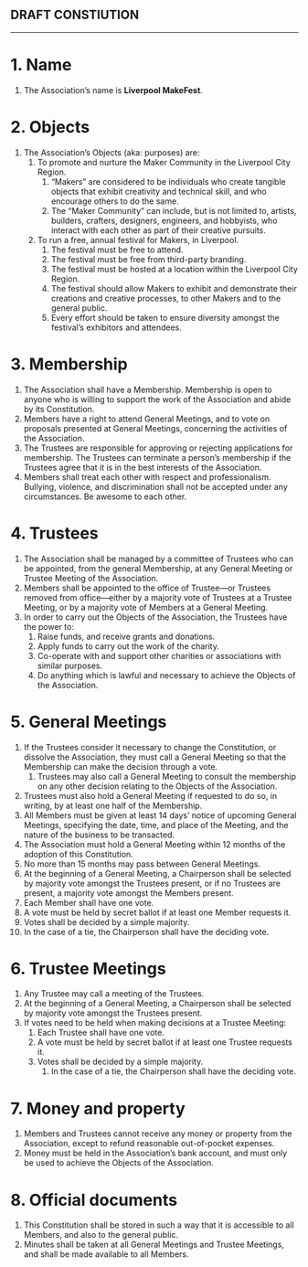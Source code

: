 ## DRAFT CONSTIUTION

---

# 1. Name

1. The Association’s name is **Liverpool MakeFest**.

# 2. Objects

1. The Association’s Objects (aka: purposes) are:
   1. To promote and nurture the Maker Community in the Liverpool City Region.
      1. “Makers” are considered to be individuals who create tangible objects that exhibit creativity and technical skill, and who encourage others to do the same.
      2. The “Maker Community” can include, but is not limited to, artists, builders, crafters, designers, engineers, and hobbyists, who interact with each other as part of their creative pursuits.
   2. To run a free, annual festival for Makers, in Liverpool.
      1. The festival must be free to attend.
      2. The festival must be free from third-party branding.
      3. The festival must be hosted at a location within the Liverpool City Region.
      4. The festival should allow Makers to exhibit and demonstrate their creations and creative processes, to other Makers and to the general public.
      5. Every effort should be taken to ensure diversity amongst the festival’s exhibitors and attendees.

# 3. Membership

1. The Association shall have a Membership. Membership is open to anyone who is willing to support the work of the Association and abide by its Constitution.
2. Members have a right to attend General Meetings, and to vote on proposals presented at General Meetings, concerning the activities of the Association.
3. The Trustees are responsible for approving or rejecting applications for membership. The Trustees can terminate a person’s membership if the Trustees agree that it is in the best interests of the Association.
4. Members shall treat each other with respect and professionalism. Bullying, violence, and discrimination shall not be accepted under any circumstances. Be awesome to each other.

# 4. Trustees

1. The Association shall be managed by a committee of Trustees who can be appointed, from the general Membership, at any General Meeting or Trustee Meeting of the Association.
2. Members shall be appointed to the office of Trustee—or Trustees removed from office—either by a majority vote of Trustees at a Trustee Meeting, or by a majority vote of Members at a General Meeting.
3. In order to carry out the Objects of the Association, the Trustees have the power to:
   1. Raise funds, and receive grants and donations.
   2. Apply funds to carry out the work of the charity.
   3. Co-operate with and support other charities or associations with similar purposes.
   4. Do anything which is lawful and necessary to achieve the Objects of the Association.

# 5. General Meetings

1. If the Trustees consider it necessary to change the Constitution, or dissolve the Association, they must call a General Meeting so that the Membership can make the decision through a vote.
   1. Trustees may also call a General Meeting to consult the membership on any other decision relating to the Objects of the Association.
2. Trustees must also hold a General Meeting if requested to do so, in writing, by at least one half of the Membership.
3. All Members must be given at least 14 days’ notice of upcoming General Meetings, specifying the date, time, and place of the Meeting, and the nature of the business to be transacted.
4. The Association must hold a General Meeting within 12 months of the adoption of this Constitution.
5. No more than 15 months may pass between General Meetings.
6. At the beginning of a General Meeting, a Chairperson shall be selected by majority vote amongst the Trustees present, or if no Trustees are present, a majority vote amongst the Members present.
7. Each Member shall have one vote.
9. A vote must be held by secret ballot if at least one Member requests it.
10. Votes shall be decided by a simple majority.
   1. In the case of a tie, the Chairperson shall have the deciding vote.

# 6. Trustee Meetings

1. Any Trustee may call a meeting of the Trustees.
2. At the beginning of a General Meeting, a Chairperson shall be selected by majority vote amongst the Trustees present.
3. If votes need to be held when making decisions at a Trustee Meeting:
   1. Each Trustee shall have one vote.
   2. A vote must be held by secret ballot if at least one Trustee requests it.
   3. Votes shall be decided by a simple majority.
      1. In the case of a tie, the Chairperson shall have the deciding vote.

# 7. Money and property

1. Members and Trustees cannot receive any money or property from the Association, except to refund reasonable out-of-pocket expenses.
2. Money must be held in the Association’s bank account, and must only be used to achieve the Objects of the Association.

# 8. Official documents

1. This Constitution shall be stored in such a way that it is accessible to all Members, and also to the general public.
2. Minutes shall be taken at all General Meetings and Trustee Meetings, and shall be made available to all Members.

